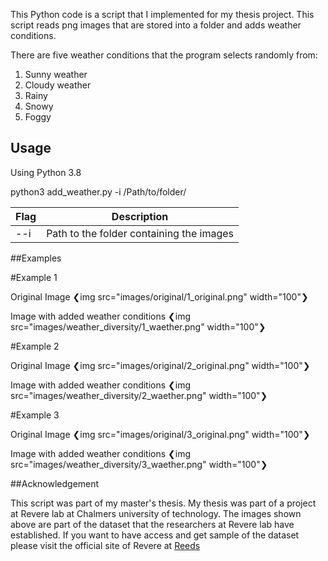 This Python code is a script that I implemented for my thesis project. This script reads png images that are stored into a folder and adds weather conditions. 

There are five weather conditions that the program selects randomly from:
1) Sunny weather 
2) Cloudy weather
3) Rainy 
4) Snowy
5) Foggy 

## Usage
Using Python 3.8

python3 add_weather.py -i /Path/to/folder/

|Flag                  | Description
|----------------------|--------------------------------------------------------
| --i                  | Path to the folder containing the images 


##Examples


#Example 1

Original Image
❮img src="images/original/1_original.png" width="100"❯ 

Image with added weather conditions
❮img src="images/weather_diversity/1_waether.png" width="100"❯ 


#Example 2


Original Image
❮img src="images/original/2_original.png" width="100"❯ 

Image with added weather conditions
❮img src="images/weather_diversity/2_waether.png"  width="100"❯ 

#Example 3


Original Image
❮img src="images/original/3_original.png"  width="100"❯ 

Image with added weather conditions
❮img src="images/weather_diversity/3_waether.png" width="100"❯


##Acknowledgement

This script was part of my master's thesis. My thesis was part of a project at Revere lab at Chalmers university of technology. The images shown above are part of the dataset that the researchers at Revere lab have established. If you want to have access and get sample of the dataset please visit the official site of Revere at [Reeds](https://reeds.opendata.chalmers.se/)

